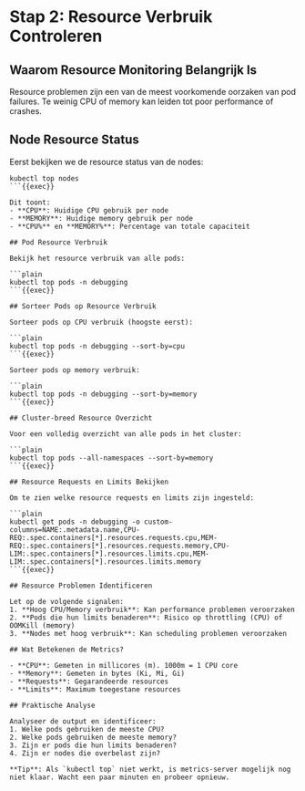 # Stap 2: Resource Verbruik Controleren

## Waarom Resource Monitoring Belangrijk Is

Resource problemen zijn een van de meest voorkomende oorzaken van pod failures. Te weinig CPU of memory kan leiden tot poor performance of crashes.

## Node Resource Status

Eerst bekijken we de resource status van de nodes:

```plain
kubectl top nodes
```{{exec}}

Dit toont:
- **CPU**: Huidige CPU gebruik per node
- **MEMORY**: Huidige memory gebruik per node
- **CPU%** en **MEMORY%**: Percentage van totale capaciteit

## Pod Resource Verbruik

Bekijk het resource verbruik van alle pods:

```plain
kubectl top pods -n debugging
```{{exec}}

## Sorteer Pods op Resource Verbruik

Sorteer pods op CPU verbruik (hoogste eerst):

```plain
kubectl top pods -n debugging --sort-by=cpu
```{{exec}}

Sorteer pods op memory verbruik:

```plain
kubectl top pods -n debugging --sort-by=memory
```{{exec}}

## Cluster-breed Resource Overzicht

Voor een volledig overzicht van alle pods in het cluster:

```plain
kubectl top pods --all-namespaces --sort-by=memory
```{{exec}}

## Resource Requests en Limits Bekijken

Om te zien welke resource requests en limits zijn ingesteld:

```plain
kubectl get pods -n debugging -o custom-columns=NAME:.metadata.name,CPU-REQ:.spec.containers[*].resources.requests.cpu,MEM-REQ:.spec.containers[*].resources.requests.memory,CPU-LIM:.spec.containers[*].resources.limits.cpu,MEM-LIM:.spec.containers[*].resources.limits.memory
```{{exec}}

## Resource Problemen Identificeren

Let op de volgende signalen:
1. **Hoog CPU/Memory verbruik**: Kan performance problemen veroorzaken
2. **Pods die hun limits benaderen**: Risico op throttling (CPU) of OOMKill (memory)
3. **Nodes met hoog verbruik**: Kan scheduling problemen veroorzaken

## Wat Betekenen de Metrics?

- **CPU**: Gemeten in millicores (m). 1000m = 1 CPU core
- **Memory**: Gemeten in bytes (Ki, Mi, Gi)
- **Requests**: Gegarandeerde resources
- **Limits**: Maximum toegestane resources

## Praktische Analyse

Analyseer de output en identificeer:
1. Welke pods gebruiken de meeste CPU?
2. Welke pods gebruiken de meeste memory?
3. Zijn er pods die hun limits benaderen?
4. Zijn er nodes die overbelast zijn?

**Tip**: Als `kubectl top` niet werkt, is metrics-server mogelijk nog niet klaar. Wacht een paar minuten en probeer opnieuw.